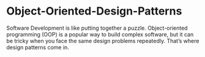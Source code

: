 # Object-Oriented-Design-Patterns
Software Development is like putting together a puzzle. Object-oriented programming (OOP) is a popular way to build complex software, but it can be tricky when you face the same design problems repeatedly. That’s where design patterns come in.
